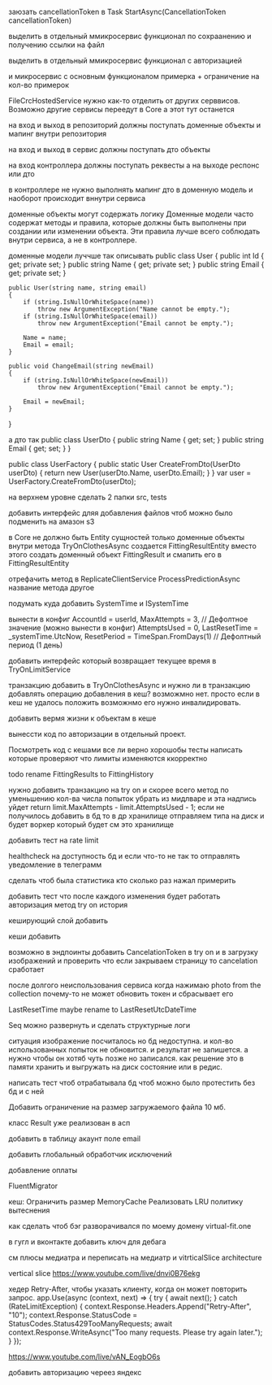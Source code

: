 ﻿заюзать  cancellationToken в Task StartAsync(CancellationToken cancellationToken)

выделить в отдельный ммикросервис функционал по сохраанению и получению ссылки на файл

выделить в отдельный ммикросервис функционал с авторизацией

и микросервис с основным функционалом примерка + ограничение на кол-во примерок

FileCrcHostedService нужно как-то отделить от других серввисов. Возможно другие сервисы переедут
в Core а этот тут останется

на вход и выход в репозиторий должны поступать доменные объекты
и мапинг внутри репозитория

на вход и выход в сервис должны поступать дто объекты

на вход контроллера должны поступать реквесты а на выходе респонс или дто

в контроллере не нужно выполнять мапинг
дто в доменную модель и наоборот происходит вннутри сервиса

доменные объекты могут содержать логику
Доменные модели часто содержат методы и правила, которые должны быть выполнены при создании или изменении объекта. Эти правила лучше всего соблюдать внутри сервиса, а не в контроллере.

доменные модели луччше так описывать
public class User
{
    public int Id { get; private set; }
    public string Name { get; private set; }
    public string Email { get; private set; }

    public User(string name, string email)
    {
        if (string.IsNullOrWhiteSpace(name))
            throw new ArgumentException("Name cannot be empty.");
        if (string.IsNullOrWhiteSpace(email))
            throw new ArgumentException("Email cannot be empty.");

        Name = name;
        Email = email;
    }

    public void ChangeEmail(string newEmail)
    {
        if (string.IsNullOrWhiteSpace(newEmail))
            throw new ArgumentException("Email cannot be empty.");

        Email = newEmail;
    }
}

а дто так
public class UserDto
{
    public string Name { get; set; }
    public string Email { get; set; }
}

public class UserFactory
{
    public static User CreateFromDto(UserDto userDto)
    {
        return new User(userDto.Name, userDto.Email);
    }
}
var user = UserFactory.CreateFromDto(userDto);

на верхнем уровне сделать 2 папки src, tests

добавить интерфейс дляя добавления файлов    чтоб можно было подменить на амазон s3

в Core не должно быть Entity сущностей
только доменные объекты
внутри метода TryOnClothesAsync создается FittingResultEntity
вместо этого создать доменный объект FittingResult и смапить его в FittingResultEntity

отрефачить метод в ReplicateClientService ProcessPredictionAsync
название метода другое

подумать куда добавить SystemTime и ISystemTime

вынести в конфиг
AccountId = userId,
                    MaxAttempts = 3, // Дефолтное значение (можно вынести в конфиг)
                    AttemptsUsed = 0,
                    LastResetTime = _systemTime.UtcNow,
                    ResetPeriod = TimeSpan.FromDays(1) // Дефолтный период (1 день)

добавить интерфейс который возвращает текущее время в TryOnLimitService

транзакцию добавить в TryOnClothesAsync и нужно ли в транзакцию добавлять операцию добавления в кеш? возможмно нет. просто если в кеш не удалось положить возможнмо его нужно инвалидировать.

добавить вермя жизни к объектам в кеше

вынессти код по авторизации в отдельный проект.

Посмотреть код с кешами все ли верно 
хорошобы тесты написать которые проверяют что лимиты изменяются ккорректно

todo rename FittingResults to FittingHistory

нужно добавить транзакцию на try on
и скорее всего метод по уменьшению кол-ва числа попыток убрать из мидлваре 
и эта надпись уйдет return limit.MaxAttempts - limit.AttemptsUsed - 1;
если не получилось добавить в бд то в др хранилище отправляем типа на диск и будет воркер который будет см это хранилище

добавить тест на rate limit

healthcheck на доступность бд и если что-то не так то отправлять уведомление в телеграмм

сделать чтоб была статистика кто сколько раз нажал примерить

добавить тест что после каждого изменения будет работать авторизация
метод try on история

кеширующий слой добавить

кеши добавить

возможно в эндпоинты добавить CancelationToken в try on и в загрузку изображений и проверить что если закрываем страницу то cancelation сработает

после долгого неиспользования сервиса когда нажимаю photo from the collection почему-то не может обновить токен и сбрасывает его

LastResetTime maybe rename to LastResetUtcDateTime

Seq можно развернуть и сделать структурные логи

ситуация изображение посчиталось но бд недоступна. и кол-во использованных попыток не обновится. и результат не запишется.
а нужно чтобы он хотяб чуть позже но записался.
как решение это в памяти хранить и выгружать на диск состояние или в редис.

написать тест чтоб отрабатывала бд
чтоб можно было протестить без бд и с ней

Добавить ограничение на размер загружаемого файла 10 мб.

класс Result уже реализован в асп

добавить  в таблицу акаунт поле email

добавить глобальный обработчик исключений

добавление оплаты

FluentMigrator

кеш:
Ограничить размер MemoryCache
Реализовать LRU политику вытеснения

как сделать чтоб бэr разворачивался по моему домену virtual-fit.one

в гугл и вконтакте добавить ключ для дебага

см плюсы медиатра и переписать на медиатр и vitrticalSlice architecture

vertical slice https://www.youtube.com/live/dnvi0B76ekg

 хедер Retry-After, чтобы указать клиенту, когда он может повторить запрос.
 app.Use(async (context, next) =>
{
    try
    {
        await next();
    }
    catch (RateLimitException)
    {
        context.Response.Headers.Append("Retry-After", "10");
        context.Response.StatusCode = StatusCodes.Status429TooManyRequests;
        await context.Response.WriteAsync("Too many requests. Please try again later.");
    }
});

https://www.youtube.com/live/vAN_EogbO6s

добавить авторизацию череез яндекс